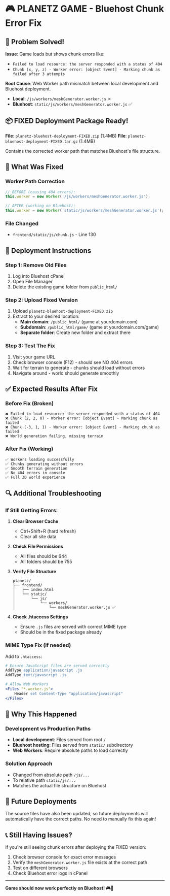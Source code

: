 # 🎮 PLANETZ GAME - Bluehost Chunk Error Fix

## 🚨 Problem Solved!

**Issue**: Game loads but shows chunk errors like:
- `Failed to load resource: the server responded with a status of 404`
- `Chunk (x, y, z) - Worker error: [object Event] - Marking chunk as failed after 3 attempts`

**Root Cause**: Web Worker path mismatch between local development and Bluehost deployment.
- **Local**: `/js/workers/meshGenerator.worker.js` ✗
- **Bluehost**: `static/js/workers/meshGenerator.worker.js` ✅

## 📦 FIXED Deployment Package Ready!

**File**: `planetz-bluehost-deployment-FIXED.zip` (1.4MB)
**File**: `planetz-bluehost-deployment-FIXED.tar.gz` (1.4MB)

Contains the corrected worker path that matches Bluehost's file structure.

## 🔧 What Was Fixed

### **Worker Path Correction**
```javascript
// BEFORE (causing 404 errors):
this.worker = new Worker('/js/workers/meshGenerator.worker.js');

// AFTER (working on Bluehost):
this.worker = new Worker('static/js/workers/meshGenerator.worker.js');
```

### **File Changed**
- `frontend/static/js/chunk.js` - Line 130

## 🚀 Deployment Instructions

### **Step 1: Remove Old Files**
1. Log into Bluehost cPanel
2. Open File Manager
3. Delete the existing game folder from `public_html/`

### **Step 2: Upload Fixed Version**
1. Upload `planetz-bluehost-deployment-FIXED.zip`
2. Extract to your desired location:
   - **Main domain**: `/public_html/` (game at yourdomain.com)
   - **Subdomain**: `/public_html/game/` (game at yourdomain.com/game)
   - **Separate folder**: Create new folder and extract there

### **Step 3: Test The Fix**
1. Visit your game URL
2. Check browser console (F12) - should see NO 404 errors
3. Wait for terrain to generate - chunks should load without errors
4. Navigate around - world should generate smoothly

## ✅ Expected Results After Fix

### **Before Fix (Broken)**
```
❌ Failed to load resource: the server responded with a status of 404
❌ Chunk (2, 2, 0) - Worker error: [object Event] - Marking chunk as failed
❌ Chunk (-3, 1, 1) - Worker error: [object Event] - Marking chunk as failed
❌ World generation failing, missing terrain
```

### **After Fix (Working)**
```
✅ Workers loading successfully
✅ Chunks generating without errors  
✅ Smooth terrain generation
✅ No 404 errors in console
✅ Full 3D world experience
```

## 🔍 Additional Troubleshooting

### **If Still Getting Errors:**

1. **Clear Browser Cache**
   - Ctrl+Shift+R (hard refresh)
   - Clear all site data

2. **Check File Permissions**
   - All files should be 644
   - All folders should be 755

3. **Verify File Structure**
   ```
   planetz/
   ├── frontend/
   │   ├── index.html
   │   └── static/
   │       └── js/
   │           └── workers/
   │               └── meshGenerator.worker.js ✅
   ```

4. **Check .htaccess Settings**
   - Ensure `.js` files are served with correct MIME type
   - Should be in the fixed package already

### **MIME Type Fix (if needed)**
Add to `.htaccess`:
```apache
# Ensure JavaScript files are served correctly
AddType application/javascript .js
AddType text/javascript .js

# Allow Web Workers
<Files "*.worker.js">
    Header set Content-Type "application/javascript"
</Files>
```

## 🎯 Why This Happened

### **Development vs Production Paths**
- **Local development**: Files served from root `/`
- **Bluehost hosting**: Files served from `static/` subdirectory
- **Web Workers**: Require absolute paths to load correctly

### **Solution Approach**
- Changed from absolute path `/js/...` 
- To relative path `static/js/...`
- Matches the actual file structure on Bluehost

## 🔄 Future Deployments

The source files have also been updated, so future deployments will automatically have the correct paths. No need to manually fix this again!

## 📞 Still Having Issues?

If you're still seeing chunk errors after deploying the FIXED version:

1. Check browser console for exact error messages
2. Verify the `meshGenerator.worker.js` file exists at the correct path
3. Test on different browsers
4. Check Bluehost error logs in cPanel

---

**Game should now work perfectly on Bluehost! 🎮🚀** 